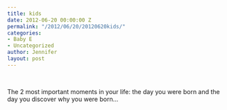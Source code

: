 ```yaml
---
title: kids
date: 2012-06-20 00:00:00 Z
permalink: "/2012/06/20/20120620kids/"
categories:
- Baby E
- Uncategorized
author: Jennifer
layout: post
---
```


&nbsp;

The 2 most important moments in your life: the day you were born and the day you discover why you were born&#8230;

&nbsp;
